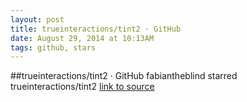 ```yaml
---
layout: post
title: trueinteractions/tint2 · GitHub
date: August 29, 2014 at 10:13AM
tags: github, stars
---
```

##trueinteractions/tint2 · GitHub
fabiantheblind starred trueinteractions/tint2
[link to source](http://ift.tt/1vmWTmW) 
